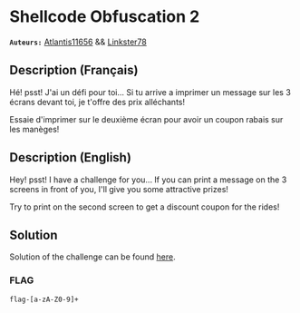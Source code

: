# Shellcode Obfuscation 2
**`Auteurs:`** [Atlantis11656](https://github.com/MassinissaDjellouli) && [Linkster78](https://github.com/linkster78)

## Description (Français)
Hé! psst! J'ai un défi pour toi... Si tu arrive a imprimer un message sur les 3 écrans devant toi, je t'offre des prix alléchants!

Essaie d'imprimer sur le deuxième écran pour avoir un coupon rabais sur les manèges!

## Description (English)
Hey! psst! I have a challenge for you... If you can print a message on the 3 screens in front of you, I'll give you some attractive prizes!

Try to print on the second screen to get a discount coupon for the rides!

## Solution
Solution of the challenge can be found [here](./Solution/WRITEUP.MD).
### FLAG
`flag-[a-zA-Z0-9]+`